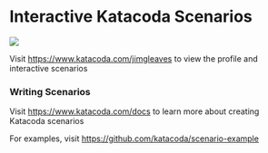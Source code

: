# Interactive Katacoda Scenarios

[![](http://shields.katacoda.com/katacoda/jimgleaves/count.svg)](https://www.katacoda.com/jimgleaves "Get your profile on Katacoda.com")

Visit https://www.katacoda.com/jimgleaves to view the profile and interactive scenarios

### Writing Scenarios
Visit https://www.katacoda.com/docs to learn more about creating Katacoda scenarios

For examples, visit https://github.com/katacoda/scenario-example
